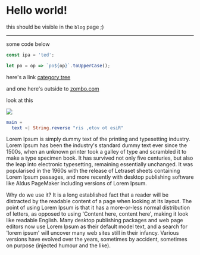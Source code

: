 # Hello world!

this should be visible in the `blog` page ;)

---

some code below

```js
const ipa = 'ted';

let po = op => `po${op}`.toUpperCase();
```

here's a link [category tree](#category)

and one here's outside to <a href="http://zombo.com" target="_blank">zombo.com</a>

look at this

<img src="http://stevensegallery.com/400/250" />

```elm
main =
  text <| String.reverse "ris ,etov ot esiR"
```

Lorem Ipsum is simply dummy text of the printing and typesetting industry. Lorem Ipsum has been the industry's standard dummy text ever since the 1500s, when an unknown printer took a galley of type and scrambled it to make a type specimen book. It has survived not only five centuries, but also the leap into electronic typesetting, remaining essentially unchanged. It was popularised in the 1960s with the release of Letraset sheets containing Lorem Ipsum passages, and more recently with desktop publishing software like Aldus PageMaker including versions of Lorem Ipsum.

Why do we use it?
It is a long established fact that a reader will be distracted by the readable content of a page when looking at its layout. The point of using Lorem Ipsum is that it has a more-or-less normal distribution of letters, as opposed to using 'Content here, content here', making it look like readable English. Many desktop publishing packages and web page editors now use Lorem Ipsum as their default model text, and a search for 'lorem ipsum' will uncover many web sites still in their infancy. Various versions have evolved over the years, sometimes by accident, sometimes on purpose (injected humour and the like).


